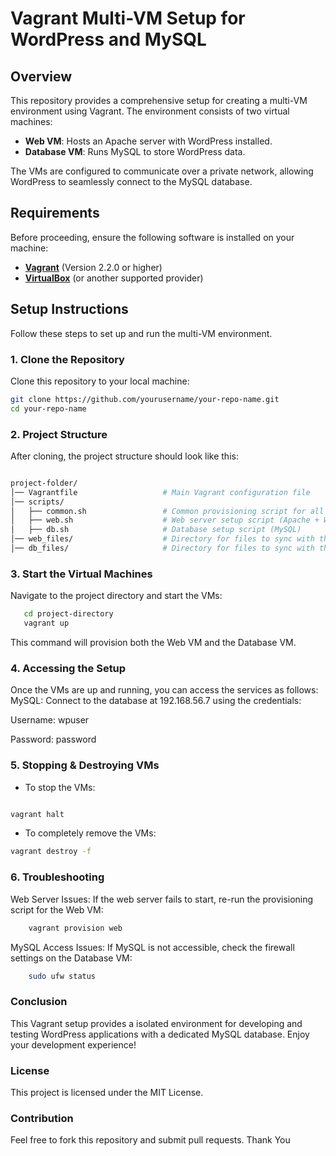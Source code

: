 # Vagrant Multi-VM Setup for WordPress and MySQL

## Overview

This repository provides a comprehensive setup for creating a multi-VM environment using Vagrant. The environment consists of two virtual machines:

- **Web VM**: Hosts an Apache server with WordPress installed.
- **Database VM**: Runs MySQL to store WordPress data.

The VMs are configured to communicate over a private network, allowing WordPress to seamlessly connect to the MySQL database.

## Requirements

Before proceeding, ensure the following software is installed on your machine:

- **[Vagrant](https://www.vagrantup.com/)** (Version 2.2.0 or higher)
- **[VirtualBox](https://www.virtualbox.org/)** (or another supported provider)

## Setup Instructions

Follow these steps to set up and run the multi-VM environment.

### 1. Clone the Repository

Clone this repository to your local machine:

```bash
git clone https://github.com/yourusername/your-repo-name.git
cd your-repo-name
```

### 2. Project Structure

After cloning, the project structure should look like this:

``` bash

project-folder/
│── Vagrantfile                   # Main Vagrant configuration file
│── scripts/
│   ├── common.sh                 # Common provisioning script for all VMs
│   ├── web.sh                    # Web server setup script (Apache + WordPress)
│   ├── db.sh                     # Database setup script (MySQL)
│── web_files/                    # Directory for files to sync with the web server VM
│── db_files/                     # Directory for files to sync with the database server VM

```

### 3. Start the Virtual Machines

Navigate to the project directory and start the VMs:

 ``` bash
    cd project-directory
    vagrant up
```

This command will provision both the Web VM and the Database VM.

### 4. Accessing the Setup

Once the VMs are up and running, you can access the services as follows:
   MySQL: Connect to the database at 192.168.56.7 using the credentials:

  Username: wpuser

  Password: password

### 5. Stopping & Destroying VMs

- To stop the VMs:

``` bash

vagrant halt
```

- To completely remove the VMs:

``` bash
vagrant destroy -f
```

### 6. Troubleshooting

Web Server Issues: If the web server fails to start, re-run the provisioning script for the Web VM:

``` bash
    vagrant provision web
```

MySQL Access Issues: If MySQL is not accessible, check the firewall settings on the Database VM:

```bash
    sudo ufw status
```

### Conclusion

This Vagrant setup provides a isolated environment for developing and testing WordPress applications with a dedicated MySQL database. Enjoy your development experience!

### License

This project is licensed under the MIT License.

### Contribution

Feel free to fork this repository and submit pull requests.
Thank You
